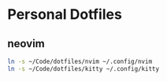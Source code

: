 # Personal Dotfiles

## neovim

``` bash
ln -s ~/Code/dotfiles/nvim ~/.config/nvim
ln -s ~/Code/dotfiles/kitty ~/.config/kitty
```
